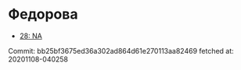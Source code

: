 # Федорова
- [28: NA](28.md)

Commit: bb25bf3675ed36a302ad864d61e270113aa82469
 fetched at: 20201108-040258
